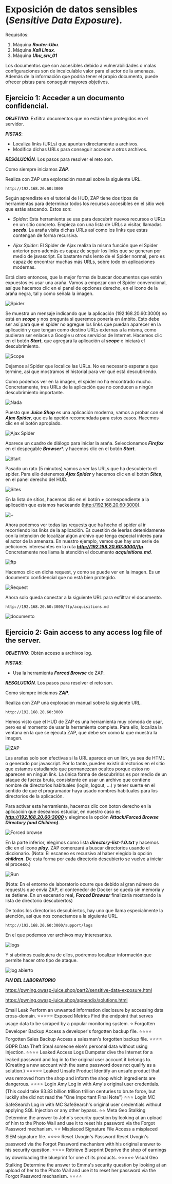 # Exposición de datos sensibles (***Sensitive Data Exposure***).

     

Requisitos:
1. Máquina ***Router-Ubu***.
2. Máquina ***Kali Linux***.
3. Máquina ***Ubu_srv_01***

Los documentos que son accesibles debido a vulnerabilidades o malas configuraciones son de incalculable valor para el actor de la amenaza. Además de la información que podría tener el propio documento, puede ofrecer pistas para conseguir mayores objetivos.

## Ejercicio 1: Acceder a un documento confidencial. 

***OBJETIVO***: Exfiltra documentos que no están bien protegidos en el servidor.

***PISTAS***: 

* Localiza links (URLs) que apuntan directamente a archivos. 
* Modifica dichas URLs para conseguir acceder a otros archivos.

***RESOLUCIÓN***. Los pasos para resolver el reto son.

Como siempre iniciamos ***ZAP***.

Realiza con ZAP una exploración manual sobre la siguiente URL.
```
http://192.168.20.60:3000
```

Según aprendiste en el tutorial de HUD, ZAP tiene dos tipos de herramientas para determinar todos los recursos accesibles en el sitio web que estás atacando. Estos son:

* *Spider*: Esta herramienta se usa para descubrir nuevos recursos o URLs en un sitio concreto. Empieza con una lista de URLs a visitar, llamadas ***seeds***. La araña visita dichas URLs así como los links que estas contengan de forma recursiva.

* *Ajax Spider*: El Spider de Ajax realiza la misma función que el Spider anterior pero además es capaz de seguir los links que se generan por medio de javascript. Es bastante más lento de el Spider normal, pero es capaz de encontrar muchas más URLs, sobre todo en aplicaciones modernas.

Está claro entonces, que la mejor forma de buscar documentos que estén expuestos es usar una araña. Vamos a empezar con el Spider convencional, así que hacemos clic en el panel de opciones derecho, en el icono de la araña negra, tal y como señala la imagen.

![Spider](../img/lab-25-F/202211271043.png)

Se muestra un mensaje indicando que la aplicación (192.168.20.60:3000) no está en ***scope*** y nos pregunta si queremos ponerla en ámbito. Esto debe ser así para que el spider no agregue los links que puedan aparecer en la aplicación y que tengan como destino URLs externas a la misma, como pudieran ser enlaces a Google u otros servicios de Internet. Hacemos clic en el botón ***Start***, que agregará la aplicación al ***scope*** e iniciará el descubrimiento.

![Scope](../img/lab-25-F/202211271048.png)

Dejamos al Spider que localice las URLs. No es necesario esperar a que termine, así que mostramos el historial para ver qué está descubriendo.

Como podemos ver en la imagen, el spider no ha encontrado mucho. Concretamente, tres URLs de la aplicación que no conducen a ningún descubrimiento importante.

![Nada](../img/lab-25-F/202211271049.png)

Puesto que ***Juice Shop*** es una aplicación moderna, vamos a probar con el ***Ajax Spider***, que es la opción recomendada para estos casos. Hacemos clic en el botón apropiado.

![Ajax Spider](../img/lab-25-F/202211271053.png)

Aparece un cuadro de diálogo para iniciar la araña. Seleccionamos ***Firefox*** en el despegable ***Browser****. y hacemos clic en el botón ***Start***.

![Start](../img/lab-25-F/202211271056.png)

Pasado un rato (5 minutos) vamos a ver las URLs que ha descubierto el spider. Para ello detenemos ***Ajax Spider*** y hacemos clic en el botón ***Sites***, en el panel derecho del HUD.

![Sites](../img/lab-25-F/202211271108.png)

En la lista de sitios, hacemos clic en el botón ***+*** correspondiente a la aplicación que estamos hackeando (http://192.168.20.60:3000).

![+](../img/lab-25-F/202211271109.png)

Ahora podemos ver todas las requests que ha hecho el spider al ir recorriendo los links de la aplicación. Es cuestión de leerlas detenidamente con la intención de localizar algún archivo que tenga especial interés para el actor de la amenaza. En nuestro ejemplo, vemos que hay una serie de peticiones interesantes en la ruta ***http://192.168.20.60:3000/ftp***. Concretamente nos llama la atención el documento ***acquisitions.md***.

![ftp](../img/lab-25-F/202211271115.png)

Hacemos clic en dicha request, y como se puede ver en la imagen. Es un documento confidencial que no está bien protegido.

![Request](../img/lab-25-F/202211271117.png)

Ahora solo queda conectar a la siguiente URL para exfiltrar el documento.
```
http://192.168.20.60:3000/ftp/acquisitions.md
```

![documento](../img/lab-25-F/202211271119.png)


## Ejercicio 2: Gain access to any access log file of the server.

***OBJETIVO***: Obtén acceso a archivos log.

***PISTAS***: 

* Usa la herramienta ***Forced Browse*** de ZAP. 

***RESOLUCIÓN***. Los pasos para resolver el reto son.

Como siempre iniciamos ***ZAP***.

Realiza con ZAP una exploración manual sobre la siguiente URL.
```
http://192.168.20.60:3000
```

Hemos visto que el HUD de ZAP es una herramienta muy cómoda de usar, pero es el momento de usar la herramienta completa. Para ello, localiza la ventana en la que se ejecuta ZAP, que debe ser como la que muestra la imagen.

![ZAP](../img/lab-25-F/202211271203.png)

Las arañas solo son efectivas si la URL aparece en un link, ya sea de HTML o generado por javascript. Por lo tanto, pueden existir directorios en el sitio que estamos estudiando que permanezcan ocultos porque estos no aparecen en ningún link. La única forma de descubrirlos es por medio de un ataque de fuerza bruta, consistente en usar un archivo que contiene nombre de directorios habituales (login, logout, ...) y tener suerte en el sentido de que el programador haya usado nombres habituales para los directorios de la aplicación.

Para activar esta herramienta, hacemos clic con boton derecho en la aplicación que deseamos estudiar, en nuestro caso es ***http://192.168.20.60:3000*** y elegimos la opción ***Attack/Forced Browse Directory (and Children)***.

![Forced browse](../img/lab-25-F/202211271210.png)

En la parte inferior, elegimos como lista ***directory-list-1.0.txt*** y hacemos clic en el icono ***play***. ZAP comenzará a buscar directorios usando el diccionario.
(Nota: El escaneo es recursivo al haber elegido la opción ***children***. De esta forma por cada directorio descubierto se vuelve a iniciar el proceso.)

![Run](../img/lab-25-F/202211271217.png)

(Nota: En el entorno de laboratorio ocurre que debido al gran número de request/s que envía ZAP, el contenedor de Docker se queda sin memoria y se detiene. En un escenario real, ***Forced Browser*** finalizaría mostrando la lista de directorio descubiertos)

De todos los directorios descubiertos, hay uno que llama especialmente la atención, así que nos conectamos a la siguiente URL.
```
http://192.168.20.60:3000/support/logs
```

En el que podemos ver archivos muy interesantes.

![logs](../img/lab-25-F/202211271241.png)

Y si abrimos cualquiera de ellos, podremos localizar información que permite hacer otro tipo de ataque.

![log abierto](../img/lab-25-F/202211271242.png)



***FIN DEL LABORATORIO***

https://pwning.owasp-juice.shop/part2/sensitive-data-exposure.html

https://pwning.owasp-juice.shop/appendix/solutions.html



Email Leak	Perform an unwanted information disclosure by accessing data cross-domain.	⭐⭐⭐⭐⭐
Exposed Metrics	Find the endpoint that serves usage data to be scraped by a popular monitoring system.	⭐
Forgotten Developer Backup	Access a developer's forgotten backup file.	⭐⭐⭐⭐
Forgotten Sales Backup	Access a salesman's forgotten backup file.	⭐⭐⭐⭐
GDPR Data Theft	Steal someone else's personal data without using Injection.	⭐⭐⭐⭐
Leaked Access Logs	Dumpster dive the Internet for a leaked password and log in to the original user account it belongs to. (Creating a new account with the same password does not qualify as a solution.)	⭐⭐⭐⭐⭐
Leaked Unsafe Product	Identify an unsafe product that was removed from the shop and inform the shop which ingredients are dangerous.	⭐⭐⭐⭐
Login Amy	Log in with Amy's original user credentials. (This could take 93.83 billion trillion trillion centuries to brute force, but luckily she did not read the "One Important Final Note")	⭐⭐⭐
Login MC SafeSearch	Log in with MC SafeSearch's original user credentials without applying SQL Injection or any other bypass.	⭐⭐
Meta Geo Stalking	Determine the answer to John's security question by looking at an upload of him to the Photo Wall and use it to reset his password via the Forgot Password mechanism.	⭐⭐
Misplaced Signature File	Access a misplaced SIEM signature file.	⭐⭐⭐⭐
Reset Uvogin's Password	Reset Uvogin's password via the Forgot Password mechanism with his original answer to his security question.	⭐⭐⭐⭐
Retrieve Blueprint	Deprive the shop of earnings by downloading the blueprint for one of its products.	⭐⭐⭐⭐⭐
Visual Geo Stalking	Determine the answer to Emma's security question by looking at an upload of her to the Photo Wall and use it to reset her password via the Forgot Password mechanism.	⭐⭐⭐⭐